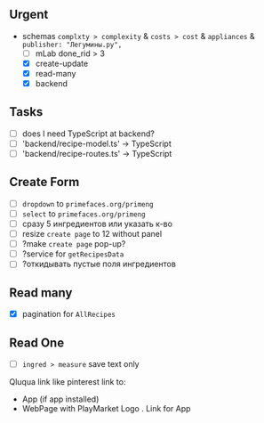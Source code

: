 ﻿## Urgent
 - schemas `complxty > complexity` &
           `costs > cost` &
           `appliances` &
           `publisher: "Легумины.ру",`
   - [ ] mLab done_rid > 3
   - [x] create-update
   - [x] read-many
   - [x] backend

## Tasks
 - [ ] does I need TypeScript at backend?
 - [ ] 'backend/recipe-model.ts'  -> TypeScript
 - [ ] 'backend/recipe-routes.ts' -> TypeScript

## Create Form
 - [ ] `dropdown` to `primefaces.org/primeng`
 - [ ] `select`   to `primefaces.org/primeng`
 - [ ] сразу 5 ингредиентов или указать к-во
 - [ ] resize `create page` to 12 without panel
 - [ ] ?make `create page` pop-up?
 - [ ] ?service for `getRecipesData`
 - [ ] ?откидывать пустые поля ингредиентов

## Read many
 - [x] pagination for `AllRecipes`

## Read One
 - [ ] `ingred > measure` save text only

Qluqua link like pinterest link to:
 - App (if app installed)
 - WebPage with PlayMarket Logo . Link for App